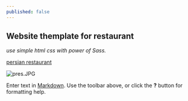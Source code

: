 ```yaml
---
published: false
---
```

## Website themplate for restaurant
_use simple html css with power of Sass._

[persian restaurant](https://solgideveloper.github.io/Persian-Restaurant/ "Go to Live")


![pres.JPG]({{site.baseurl}}/_posts/pres.JPG)



Enter text in [Markdown](http://daringfireball.net/projects/markdown/). Use the toolbar above, or click the **?** button for formatting help.
